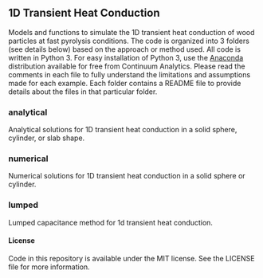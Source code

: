 ## 1D Transient Heat Conduction

Models and functions to simulate the 1D transient heat conduction of wood particles at fast pyrolysis conditions. The code is organized into 3 folders (see details below) based on the approach or method used. All code is written in Python 3. For easy installation of Python 3, use the [Anaconda](http://www.continuum.io) distribution available for free from Continuum Analytics. Please read the comments in each file to fully understand the limitations and assumptions made for each example. Each folder contains a README file to provide details about the files in that particular folder.

### analytical
Analytical solutions for 1D transient heat conduction in a solid sphere, cylinder, or slab shape.

### numerical
Numerical solutions for 1D transient heat conduction in a solid sphere or cylinder.

### lumped
Lumped capacitance method for 1d transient heat conduction.

#### License
Code in this repository is available under the MIT license. See the LICENSE file for more information.
